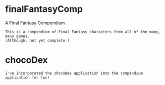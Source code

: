 # finalFantasyComp
A Final Fantasy Compendium
```
This is a compendium of Final Fantasy characters from all of the many, many games. 
(Although, not yet complete.)
```

# chocoDex
```
I've incorporated the chocoDex application into the compendium application for fun!
```
